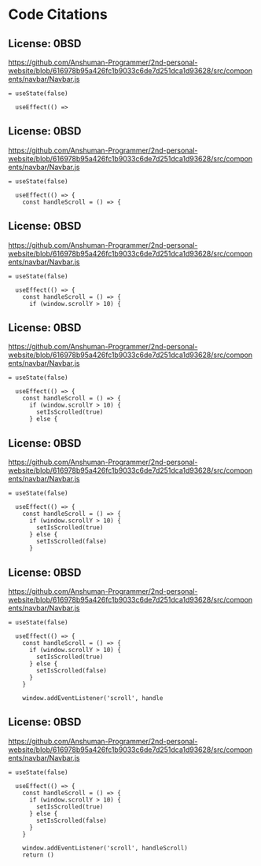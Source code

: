 # Code Citations

## License: 0BSD

https://github.com/Anshuman-Programmer/2nd-personal-website/blob/616978b95a426fc1b9033c6de7d251dca1d93628/src/components/navbar/Navbar.js

```
= useState(false)

  useEffect(() =>
```

## License: 0BSD

https://github.com/Anshuman-Programmer/2nd-personal-website/blob/616978b95a426fc1b9033c6de7d251dca1d93628/src/components/navbar/Navbar.js

```
= useState(false)

  useEffect(() => {
    const handleScroll = () => {
```

## License: 0BSD

https://github.com/Anshuman-Programmer/2nd-personal-website/blob/616978b95a426fc1b9033c6de7d251dca1d93628/src/components/navbar/Navbar.js

```
= useState(false)

  useEffect(() => {
    const handleScroll = () => {
      if (window.scrollY > 10) {

```

## License: 0BSD

https://github.com/Anshuman-Programmer/2nd-personal-website/blob/616978b95a426fc1b9033c6de7d251dca1d93628/src/components/navbar/Navbar.js

```
= useState(false)

  useEffect(() => {
    const handleScroll = () => {
      if (window.scrollY > 10) {
        setIsScrolled(true)
      } else {
```

## License: 0BSD

https://github.com/Anshuman-Programmer/2nd-personal-website/blob/616978b95a426fc1b9033c6de7d251dca1d93628/src/components/navbar/Navbar.js

```
= useState(false)

  useEffect(() => {
    const handleScroll = () => {
      if (window.scrollY > 10) {
        setIsScrolled(true)
      } else {
        setIsScrolled(false)
      }
```

## License: 0BSD

https://github.com/Anshuman-Programmer/2nd-personal-website/blob/616978b95a426fc1b9033c6de7d251dca1d93628/src/components/navbar/Navbar.js

```
= useState(false)

  useEffect(() => {
    const handleScroll = () => {
      if (window.scrollY > 10) {
        setIsScrolled(true)
      } else {
        setIsScrolled(false)
      }
    }

    window.addEventListener('scroll', handle
```

## License: 0BSD

https://github.com/Anshuman-Programmer/2nd-personal-website/blob/616978b95a426fc1b9033c6de7d251dca1d93628/src/components/navbar/Navbar.js

```
= useState(false)

  useEffect(() => {
    const handleScroll = () => {
      if (window.scrollY > 10) {
        setIsScrolled(true)
      } else {
        setIsScrolled(false)
      }
    }

    window.addEventListener('scroll', handleScroll)
    return ()
```
